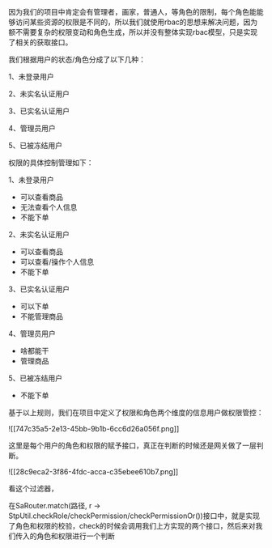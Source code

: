 因为我们的项目中肯定会有管理者，画家，普通人，等角色的限制，每个角色能能够访问某些资源的权限是不同的，所以我们就使用rbac的思想来解决问题，因为额不需要复杂的权限变动和角色生成，所以并没有整体实现rbac模型，只是实现了相关的获取接口。





我们根据用户的状态/角色分成了以下几种：

1、未登录用户

2、未实名认证用户

3、已实名认证用户

4、管理员用户

5、已被冻结用户

权限的具体控制管理如下：

1、未登录用户

+ 可以查看商品
+ 无法查看个人信息
+ 不能下单

2、未实名认证用户

+ 可以查看商品
+ 可以查看/操作个人信息
+ 不能下单

3、已实名认证用户

+ 可以下单
+ 不能管理商品

4、管理员用户

+ 啥都能干
+ 管理商品

5、已被冻结用户

+ 不能下单

基于以上规则，我们在项目中定义了权限和角色两个维度的信息用户做权限管控：



![[747c35a5-2e13-45bb-9b1b-6cc6d26a056f.png]]



这里是每个用户的角色和权限的赋予接口，真正在判断的时候还是网关做了一层判断。



![[28c9eca2-3f86-4fdc-acca-c35ebee610b7.png]]



看这个过滤器，

在SaRouter.match(路径, r -> StpUtil.checkRole/checkPermission/checkPermissionOr())接口中，就是实现了角色和权限的校验，check的时候会调用我们上方实现的两个接口，然后来对我们传入的角色和权限进行一个判断

